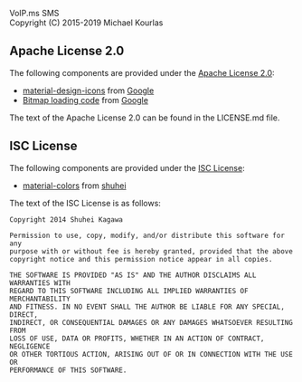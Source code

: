 VoIP.ms SMS  
Copyright (C) 2015-2019 Michael Kourlas

## Apache License 2.0 ##

The following components are provided under the [Apache License 2.0](https://www.apache.org/licenses/LICENSE-2.0):

* [material-design-icons](https://github.com/google/material-design-icons) from [Google](https://github.com/google)
* [Bitmap loading code](https://developer.android.com/topic/performance/graphics/load-bitmap.html) from [Google](http://www.google.com)

The text of the Apache License 2.0 can be found in the LICENSE.md file.

## ISC License ##

The following components are provided under the [ISC License](https://www.apache.org/licenses/LICENSE-2.0):

* [material-colors](https://github.com/shuhei/material-colors) from [shuhei](https://opensource.org/licenses/ISC)

The text of the ISC License is as follows:
    
    Copyright 2014 Shuhei Kagawa
    
    Permission to use, copy, modify, and/or distribute this software for any
    purpose with or without fee is hereby granted, provided that the above
    copyright notice and this permission notice appear in all copies.
    
    THE SOFTWARE IS PROVIDED "AS IS" AND THE AUTHOR DISCLAIMS ALL WARRANTIES WITH
    REGARD TO THIS SOFTWARE INCLUDING ALL IMPLIED WARRANTIES OF MERCHANTABILITY
    AND FITNESS. IN NO EVENT SHALL THE AUTHOR BE LIABLE FOR ANY SPECIAL, DIRECT,
    INDIRECT, OR CONSEQUENTIAL DAMAGES OR ANY DAMAGES WHATSOEVER RESULTING FROM
    LOSS OF USE, DATA OR PROFITS, WHETHER IN AN ACTION OF CONTRACT, NEGLIGENCE
    OR OTHER TORTIOUS ACTION, ARISING OUT OF OR IN CONNECTION WITH THE USE OR
    PERFORMANCE OF THIS SOFTWARE.
